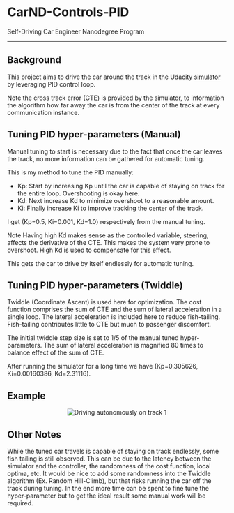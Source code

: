 # CarND-Controls-PID
Self-Driving Car Engineer Nanodegree Program

---

## Background

This project aims to drive the car around the track in the Udacity [simulator](https://github.com/udacity/self-driving-car-sim/releases) by leveraging PID control loop.

Note the cross track error (CTE) is provided by the simulator, to information the algorithm how far away the car is from the center of the track at every communication instance.

## Tuning PID hyper-parameters (Manual)

Manual tuning to start is necessary due to the fact that once the car leaves the track, no more information can be gathered for automatic tuning.

This is my method to tune the PID manually:
- Kp: Start by increasing Kp until the car is capable of staying on track for the entire loop. Overshooting is okay here.
- Kd: Next increase Kd to minimize overshoot to a reasonable amount.
- Ki: Finally increase Ki to improve tracking the center of the track.

I get (Kp=0.5, Ki=0.001, Kd=1.0) respectively from the manual tuning.

Note Having high Kd makes sense as the controlled variable, steering, affects the derivative of the CTE. This makes the system very prone to overshoot. High Kd is used to compensate for this effect.

This gets the car to drive by itself endlessly for automatic tuning.

## Tuning PID hyper-parameters (Twiddle)

Twiddle (Coordinate Ascent) is used here for optimization. The cost function comprises the sum of CTE and the sum of lateral acceleration in a single loop. The lateral acceleration is included here to reduce fish-tailing. Fish-tailing contributes little to CTE but much to passenger discomfort.

The initial twiddle step size is set to 1/5 of the manual tuned hyper-parameters. The sum of lateral acceleration is magnified 80 times to balance effect of the sum of CTE.

After running the simulator for a long time we have (Kp=0.305626, Ki=0.00160386, Kd=2.31116).

## Example
<p align="center">
  <img src="writeup_files/track1.gif" alt="Driving autonomously on track 1"/>
</p>

## Other Notes
While the tuned car travels is capable of staying on track endlessly, some fish tailing is still observed. This can be due to the latency between the simulator and the controller, the randomness of the cost function, local optima, etc. It would be nice to add some randomness into the Twiddle algorithm (Ex. Random Hill-Climb), but that risks running the car off the track during tuning. In the end more time can be spent to fine tune the hyper-parameter but to get the ideal result some manual work will be required.
